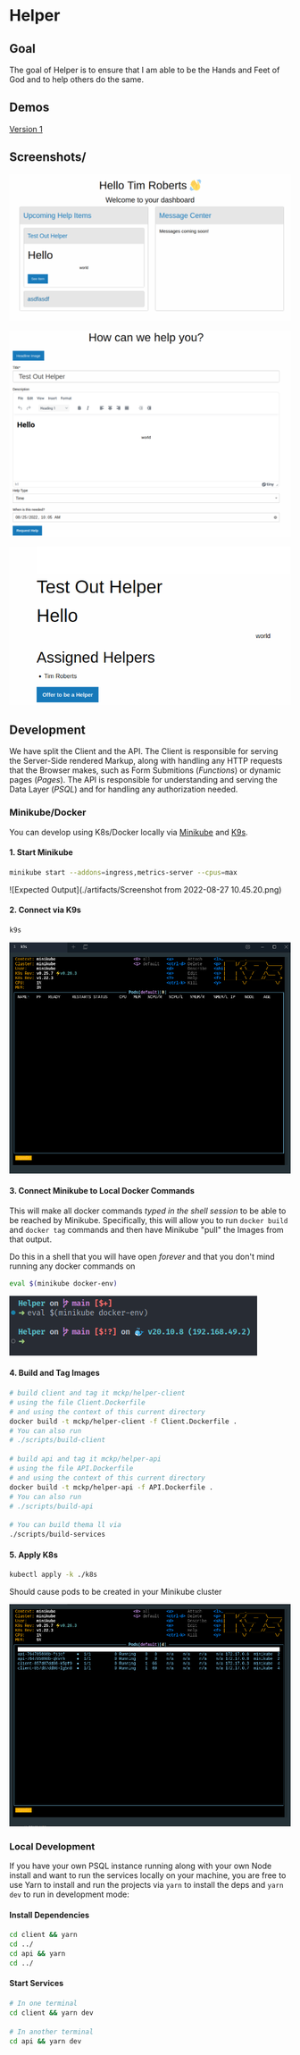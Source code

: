 # Helper

## Goal

The goal of Helper is to ensure that I am able to be the Hands and Feet of God
and to help others do the same.

## Demos

[Version 1](https://www.loom.com/share/94a3ec20436f4f86a5fb88785f523eb1)

## Screenshots/

![Dashboard](./artifacts/Screenshot%20from%202022-08-24%2018.12.24.png)

![Create Help Item](./artifacts/Screenshot%20from%202022-08-24%2018.13.02.png)

![View Help Item](./artifacts/Screenshot%20from%202022-08-24%2018.12.50.png)

## Development

We have split the Client and the API. The Client is responsible for serving the
Server-Side rendered Markup, along with handling any HTTP requests that the Browser
makes, such as Form Submitions (_Functions_) or dynamic pages (_Pages_). The API
is responsible for understanding and serving the Data Layer (_PSQL_) and for handling
any authorization needed.

### Minikube/Docker

You can develop using K8s/Docker locally via [Minikube](https://minikube.sigs.k8s.io/docs/)
and [K9s](https://k9scli.io/).

#### 1. Start Minikube

```sh
minikube start --addons=ingress,metrics-server --cpus=max
```

![Expected Output](./artifacts/Screenshot from 2022-08-27 10.45.20.png)


#### 2. Connect via K9s

```sh
k9s
```
![Expected Output](./artifacts/Screenshot%20from%202022-08-27%2010.46.26.png)

#### 3. Connect Minikube to Local Docker Commands

This will make all docker commands _typed in the shell session_ to be able
to be reached by Minikube. Specifically, this will allow you to run
`docker build` and `docker tag` commands and then have Minikube "pull" the
Images from that output. 

Do this in a shell that you will have open _forever_ and that you don't mind
running any docker commands on

```sh
eval $(minikube docker-env)
```

![Expected Output](./artifacts/Screenshot%20from%202022-08-27%2010.48.58.png)

#### 4. Build and Tag Images

```sh
# build client and tag it mckp/helper-client
# using the file Client.Dockerfile
# and using the context of this current directory
docker build -t mckp/helper-client -f Client.Dockerfile .
# You can also run
# ./scripts/build-client

# build api and tag it mckp/helper-api
# using the file API.Dockerfile
# and using the context of this current directory
docker build -t mckp/helper-api -f API.Dockerfile . 
# You can also run
# ./scripts/build-api

# You can build thema ll via
./scripts/build-services
```

#### 5. Apply K8s

```sh
kubectl apply -k ./k8s
```

Should cause pods to be created in your Minikube cluster

![Expected Output](artifacts/Screenshot%20from%202022-08-27%2011.06.49.png)

### Local Development

If you have your own PSQL instance running along with your own Node install
and want to run the services locally on your machine, you are free to use Yarn
to install and run the projects via `yarn` to install the deps and `yarn dev`
to run in development mode:

#### Install Dependencies

```sh
cd client && yarn
cd ../
cd api && yarn
cd ../
```

#### Start Services

```sh
# In one terminal
cd client && yarn dev

# In another terminal
cd api && yarn dev
```
